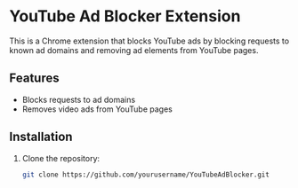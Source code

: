 # YouTube Ad Blocker Extension

This is a Chrome extension that blocks YouTube ads by blocking requests to known ad domains and removing ad elements from YouTube pages.

## Features

- Blocks requests to ad domains
- Removes video ads from YouTube pages

## Installation

1. Clone the repository:
   ```sh
   git clone https://github.com/yourusername/YouTubeAdBlocker.git
